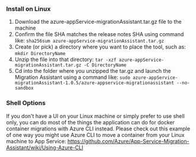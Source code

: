 ### Install on Linux
1. Download the azure-appService-migrationAssistant.tar.gz file to the machine
2. Confirm the file SHA matches the release notes SHA using command like: 
`sha256sum azure-appService-migrationAssistant.tar.gz`
3. Create (or pick) a directory where you want to place the tool, such as: `mkdir DirectoryName`
4. Unzip the file into that directory: `tar -xzf azure-appService-migrationAssistant.tar.gz -C DirectoryName`
5. Cd into the folder where you unzipped the tar.gz and launch the Migration Assistant using a command like: 
`sudo azure-appService-migrationAssistant-1.0.5/azure-appservice-migrationassistant --no-sandbox`

### Shell Options
If you don't have a UI on your Linux machine or simply prefer to use shell only, you can do most of the things the application can do for docker container migrations with Azure CLI instead. Please check out this example of one way you might use Azure CLI to move a container from your Linux machine to App Service: https://github.com/Azure/App-Service-Migration-Assistant/wiki/Using-Azure-CLI